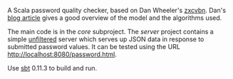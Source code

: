 A Scala password quality checker, based on Dan Wheeler's [zxcvbn](https://github.com/lowe/zxcvbn).
Dan's [blog article](http://tech.dropbox.com/?p=165) gives a good overview of the model and the algorithms used.

The main code is in the *core* subproject. The *server* project contains a simple
[unfiltered](https://github.com/unfiltered/unfiltered) server which serves up 
JSON data in response to submitted password values. It can be tested using the
URL [http://localhost:8080/password.html](http://localhost:8080/password.html).

Use [sbt](https://github.com/harrah/xsbt) 0.11.3 to build and run.